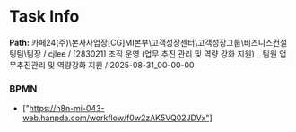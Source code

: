 # Task Info

**Path:** 카페24(주)\본사사업장\[CG]MI본부\고객성장센터\고객성장그룹\비즈니스컨설팅팀\팀장 / cjlee / [283021] 조직 운영 (업무 추진 관리 및 역량 강화 지원) _ 팀원 업무추진관리 및 역량강화 지원 / 2025-08-31_00-00-00

### BPMN
- ["https://n8n-mi-043-web.hanpda.com/workflow/f0w2zAK5VQ02JDVx"]

